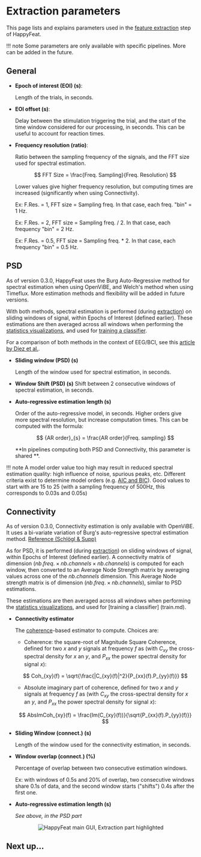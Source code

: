 # Extraction parameters

This page lists and explains parameters used in the [feature extraction](extract.md) step of HappyFeat.

!!! note
	Some parameters are only available with specific pipelines. More can be added in the future.

## General

- **Epoch of interest (EOI) (s)**:

	Length of the trials, in seconds. 

- **EOI offset (s)**:

	Delay between the stimulation triggering the trial, and the start of the time window considered for our processing, in seconds.	This can be useful to account for reaction times.

- **Frequency resolution (ratio)**:

	Ratio between the sampling frequency of the signals, and the FFT size used for spectral estimation. 
	
	$$
	FFT Size = \frac{Freq. Sampling}{Freq. Resolution}
	$$
	
	Lower values give higher frequency resolution, but computing times are increased (significantly when using Connectivity).
	
	Ex: F.Res. = 1, FFT size = Sampling freq. In that case, each freq. "bin" = 1 Hz.
	
	Ex: F.Res. = 2, FFT size = Sampling freq. / 2. In that case, each frequency "bin" =  2 Hz.
	
	Ex: F.Res. = 0.5, FFT size = Sampling freq. * 2. In that case, each frequency "bin" = 0.5 Hz.


## PSD

As of version 0.3.0, HappyFeat uses the Burg Auto-Regressive method for spectral estimation when using OpenViBE, and Welch's method when using Timeflux. More estimation methods and flexibility will be added in future versions.  

With both methods, spectral estimation is performed (during [extraction](extract.md)) on sliding windows of signal, within Epochs of Interest (defined earlier). These estimations are then averaged across all windows when performing the [statistics visualizations](visualize.md), and used for [training a classifier](train.md).

For a comparison of both methods in the context of EEG/BCI, see this [article by Diez et al.](https://www.researchgate.net/publication/23932037_A_Comparative_Study_of_the_Performance_of_Different_Spectral_Estimation_Methods_for_Classification_of_Mental_Tasks).

- **Sliding window (PSD) (s)**
    
    Length of the window used for spectral estimation, in seconds.

- **Window Shift (PSD) (s)**
    Shift between 2 consecutive windows of spectral estimation, in seconds.
        
- **Auto-regressive estimation length (s)**

    Order of the auto-regressive model, in seconds. Higher orders give more spectral resolution, but increase computation times. This can be computed with the formula:
    
    $$
    {AR order}_{s} = \frac{AR order}{Freq. sampling} 
    $$

    **In pipelines computing both PSD and Connectivity, this parameter is shared **.

!!! note
    A model order value too high may result in reduced spectral estimation quality: high influence of noise, spurious peaks, etc.
    Different criteria exist to determine model orders (e.g. [AIC and BIC](https://medium.com/@jshaik2452/choosing-the-best-model-a-friendly-guide-to-aic-and-bic-af220b33255f)). Good values to start with are 15 to 25 (with a sampling frequency of 500Hz, this corresponds to 0.03s and 0.05s)

## Connectivity

As of version 0.3.0, Connectivity estimation is only available with OpenViBE. It uses a bi-variate variation of Burg's auto-regressive spectral estimation method. [Reference (Schlögl & Supp)](https://pub.ista.ac.at/~schloegl/publications/schloegl+supp2006.pdf)    

As for PSD, it is performed (during [extraction](extract.md)) on sliding windows of signal, within Epochs of Interest (defined earlier). A connectivity matrix of dimension $(nb.freq. \times nb.channels \times nb.channels)$ is computed for each window, then converted to an Average Node Strength matrix by averaging values across one of the $nb.channels$ dimension. This Average Node strength matrix is of dimension $(nb.freq. \times nb.channels)$, similar to PSD estimations.

These estimations are then averaged across all windows when performing the [statistics visualizations](visualize.md), and used for [training a classifier] (train.md).

- **Connectivity estimator**

    The [coherence](https://en.wikipedia.org/wiki/Coherence_(signal_processing))-based estimator to compute. Choices are:
    
    - Coherence: the square-root of Magnitude Square Coherence, defined for two $x$ and $y$ signals at frequency $f$ as (with $C_{xy}$ the cross-spectral density for $x$ an $y$, and $P_{xx}$ the power spectral density for signal $x$):
    
    $$
    Coh_{xy}(f) = \sqrt{\frac{|C_{xy}(f)|^2}{P_{xx}(f).P_{yy}(f)}}
    $$
    
    - Absolute imaginary part of coherence, defined for two $x$ and $y$ signals at frequency $f$ as (with $C_{xy}$ the cross-spectral density for $x$ an $y$, and $P_{xx}$ the power spectral density for signal $x$):
    
    $$
    AbsImCoh_{xy}(f) = \frac{Im(C_{xy}(f))}{\sqrt{P_{xx}(f).P_{yy}(f)}}
    $$

- **Sliding Window (connect.) (s)**

    Length of the window used for the connectivity estimation, in seconds.

- **Window overlap (connect.) (%)**

    Percentage of overlap between two consecutive estimation windows.
    
    Ex: with windows of 0.5s and 20% of overlap, two consecutive windows share 0.1s of data, and the second window starts ("shifts") 0.4s after the first one.  
    
- **Auto-regressive estimation length (s)**

    *See above, in the PSD part*

<center><img src="../../img/hf_gui_new_extract.png" alt="HappyFeat main GUI, Extraction part highlighted" style='object-fit: contain;'/></center>


## Next up... 
